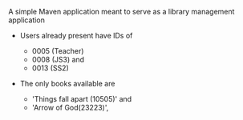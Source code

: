 A simple Maven application meant to serve as a library management application

- Users already present have IDs of 
  - 0005 (Teacher)
  - 0008 (JS3) and 
  - 0013 (SS2)
  

- The only books available are 
  - 'Things fall apart (10505)' and 
  - 'Arrow of God(23223)',